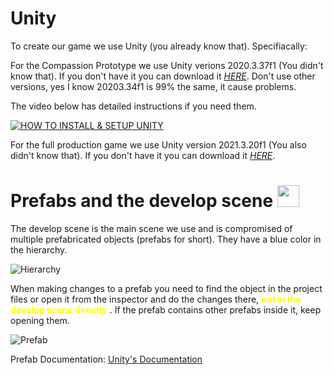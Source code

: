 # Unity

To create our game we use Unity (you already know that).
Specifiacally:

For the Compassion Prototype we use Unity verions 2020.3.37f1 (You didn't know that).
If you don't have it you can download it *[HERE](https://unity.com/releases/editor/whats-new/2020.3.37)*. 
Don't use other versions, yes I know 20203.34f1 is 99% the same, it cause problems.

The video below has detailed instructions if you need them.

[![HOW TO INSTALL & SETUP UNITY](../images/Youtube_Video.png)](https://www.youtube.com/watch?v=ewiw2tcfen8&ab_channel=DaniKrossing "HOW TO INSTALL & SETUP UNITY")

For the full production game we use Unity version 2021.3.20f1 (You also didn't know that).
If you don't have it you can download it *[HERE](https://unity.com/releases/editor/whats-new/2021.3.20)*. 

# Prefabs and the develop scene <img src="../images/prefab_icon.png" width="35" height="35">

The develop scene is the main scene we use and is compromised of multiple prefabricated objects (prefabs for short).
They have a blue color in the hierarchy.

![Hierarchy](../images/hierarchy.png)

When making changes to a prefab you need to find the object in the project files or open it from the inspector and do the changes there, <span style="color:yellow"> **not in the develop scene directly** </span>.
If the prefab contains other prefabs inside it, keep opening them.

![Prefab](../images/prefab2.png)

Prefab Documentation: [Unity's Documentation](https://docs.unity3d.com/Manual/Prefabs.html)